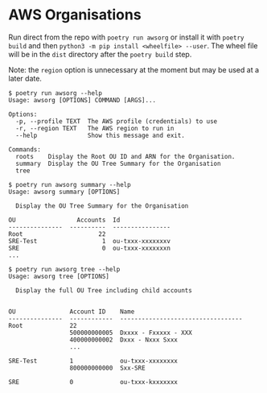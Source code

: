 # AWS Organisations


Run direct from the repo with `poetry run awsorg` or install it with `poetry
build` and then `python3 -m pip install <wheelfile> --user`.  The wheel file
will be in the `dist` directory after the `poetry build` step.

Note: the `region` option is unnecessary at the moment but may be used at a
later date.

```
$ poetry run awsorg --help
Usage: awsorg [OPTIONS] COMMAND [ARGS]...

Options:
  -p, --profile TEXT  The AWS profile (credentials) to use
  -r, --region TEXT   The AWS region to run in
  --help              Show this message and exit.

Commands:
  roots    Display the Root OU ID and ARN for the Organisation.
  summary  Display the OU Tree Summary for the Organisation
  tree
```

```
$ poetry run awsorg summary --help
Usage: awsorg summary [OPTIONS]

  Display the OU Tree Summary for the Organisation

OU                 Accounts  Id
---------------  ----------  ----------------
Root                     22
SRE-Test                  1  ou-txxx-xxxxxxxv
SRE                       0  ou-txxx-xxxxxxxn
...
```

```
$ poetry run awsorg tree --help
Usage: awsorg tree [OPTIONS]

  Display the full OU Tree including child accounts


OU               Account ID    Name
---------------  ------------  ----------------------------------
Root             22
                 500000000005  Dxxxx - Fxxxxx - XXX
                 400000000002  Dxxx - Nxxx Sxxx
                 ...

SRE-Test         1             ou-txxx-xxxxxxxx
                 800000000000  Sxx-SRE

SRE              0             ou-txxx-kxxxxxxx


```
